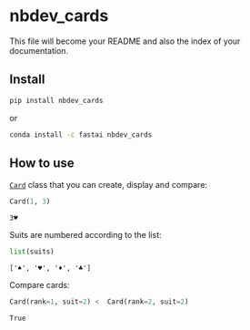 # nbdev_cards


<!-- WARNING: THIS FILE WAS AUTOGENERATED! DO NOT EDIT! -->

This file will become your README and also the index of your
documentation.

## Install

``` sh
pip install nbdev_cards
```

or

``` sh
conda install -c fastai nbdev_cards
```

## How to use

[`Card`](https://just-kir.github.io/nbdev_cards/card.html#card) class
that you can create, display and compare:

``` python
Card(1, 3)
```

    3♥

Suits are numbered according to the list:

``` python
list(suits)
```

    ['♠', '♥', '♦', '♣']

Compare cards:

``` python
Card(rank=1, suit=2) <  Card(rank=2, suit=2)
```

    True
